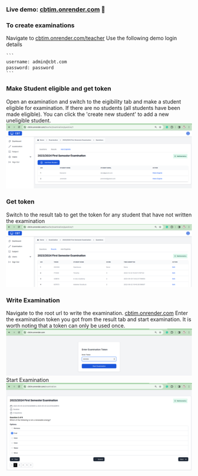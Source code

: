 ### Live demo: [cbtim.onrender.com](https://cbtim.inrender.com) 🎉
### To create examinations
Navigate to [cbtim.onrender.com/teacher](cbtim.onrender.com/teacher)
    Use the following demo login details
    
    ```
    username: admin@cbt.com
    password: password
    ```
### Make Student eligible and get token
Open an examination and switch to the eigibility tab and make a student eligible for examination. If there are no students (all students have been made eligible). You can click the 'create new student' to add a new uneligible student.
![make-student-eligible](/img/make-student-eligible.png)

### Get token
Switch to the result tab to get the token for any student that have not written the examination
![result-tab](/img/result-tab.png)

### Write Examination
Navigate to the root url to write the examination. [cbtim.onrender.com](cbtim.onrender.com)
Enter the examination token you got from the result tab and start examination. It is worth noting that a token can only be used once.
![enter-token](/img/enter-token.png)
Start Examination
![examination](/img/examination.png)